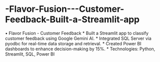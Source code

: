 # -Flavor-Fusion---Customer-Feedback-Built-a-Streamlit-app
• Flavor Fusion - Customer Feedback * Built a Streamlit app to classify customer feedback using Google Gemini AI. * Integrated SQL Server via pyodbc for real-time data storage and retrieval. * Created Power BI dashboards to enhance decision-making by 15%. * Technologies: Python, Streamlit, SQL, Power BI
